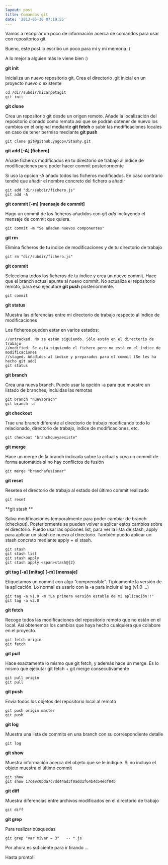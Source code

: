 ```yaml
---
layout: post
title: Comandos git
date: '2013-05-30 07:19:55'
---
```



Vamos a recopilar un poco de información acerca de comandos para usar con repositorios git.

Bueno, este post lo escribo un poco para mí y mi memoria :)

A lo mejor a alguien más le viene bien :)

**git init**

Inicializa un nuevo repositorio git. Crea el directorio .git inicial en un proyecto nuevo o existente

```
cd /dir/subdir/micarpetagit
git init
```

**git clone**

<span>Crea un repositorio git desde un origen remoto. Añade la localización del repositorio clonado como remoto así que se podrán obtener de nuevo los cambios en el original mediante **git fetch** o subir las modificaciones locales en caso de tener permiso mediante **git push**</span>

```
git clone git@github.yagopv/Stashy.git
```

**git add [-A] [fichero]**

Añade ficheros modificados en tu directorio de trabajo al indice de modificaciones para poder hacer commit posteriormente

Si uso la opcion -A añado todos los ficheros modificados. En caso contrario tendré que añadir el nombre concreto del fichero a añadir

```
git add "dir/subdir/fichero.js"
git add -A
```

**git commit [-m] [mensaje de commit]**

Hago un commit de los ficheros añadidos con *git add* incluyendo el mensaje de commit que quiera.

```
git commit -m "Se añaden nuevos componentes"
```

**git rm**

Elimina ficheros de tu indice de modificaciones y de tu directorio de trabajo

```
git rm "dir/subdir/fichero.js"
```

**git commit**

Selecciona todos los ficheros de tu índice y crea un nuevo commit. Hace que el branch actual apunte al nuevo commit. No actualiza el repositorio remoto, para eso ejecutaré **git push** posteriormente.

```
git commit
```

**git status**

Muestra las diferencias entre mi directorio de trabajo respecto al indice de modificaciones

Los ficheros pueden estar en varios estados:

```
//untracked. No se están siguiendo. Sólo están en el directorio de trabajo
//modified. Se está siguiendo el fichero pero no está en el índice de modificaciones
//staged. Añadidos al índice y preparados para el commit (Se les ha hecho git add)
git status
```

**git branch**

Crea una nueva branch. Puedo usar la opción -a para que muestre un listado de branches, incluidas las remotas

```
git branch "nuevabrach"
git branch -a
```

**git checkout**

Trae una branch diferente al directorio de trabajo modificando todo lo relacionado, directorio de trabajo, indice de modificaciones, etc.

```
git checkout "branchqueyaexiste"
```

**git merge**

Hace un merge de la branch indicada sobre la actual y crea un commit de forma automática si no hay conflictos de fusión

```
git merge "branchafusionar"
```

**git reset**

Resetea el directorio de trabajo al estado del último commit realizado

```
git reset
```

**git stash **

Salva modificaciones temporalmente para poder cambiar de branch (checkout). Posteriormente se pueden volver a aplicar estos cambios sobre el directorio. Puedo usar las opciones list, para ver la lista de stash, apply para aplicar un stash de nuevo al directorio. También puedo aplicar un stash concreto mediante apply + el stash.

```
git stash
git stash list
git stash apply
git stash apply <span>stash@{2}
```

**git tag [-a] [mitag] [-m] [mensaje]**

Etiquetamos un commit con algo “comprensible”. Típicamente la versión de la aplicación. Lo normal es usarlo con la -a para incluir el tag (v1.0 …)

```
git tag -a v1.0 -m "La primera versión estable de mi aplicación!!"
git tag -a v2.0
```

**git fetch**

Recoge todos las modificaciones del repositorio remoto que no están en el local. Así obtenemos los cambios que haya hecho cualquiera que colabore en el proyecto.

```
git fetch origin
git fetch
```

**git pull**

Hace exactamente lo mismo que git fetch, y además hace un merge. Es lo mismo que ejecutar git fetch + git merge consecutivamente

```
git pull origin
git pull
```

**git push**

Envía todos los objetos del repositorio local al remoto

```
git push origin master
git push
```

**git log**

Muestra una lista de commits en una branch con su correspondiente detalle

```
git log
```

**git show**

Muestra información acerca del objeto que se le indique. Si no incluyo el objeto muestra el último commit

```
git show
git show 17ce9c0bda7c7dd44ad3f0add1f64b4d54edf04b
```

**git diff**

Muestra diferencias entre archivos modificados en el directorio de trabajo

```
git diff
```

**git grep**

Para realizar búsquedas

```
git grep "var mivar = 3"   -- *.js
```

Por ahora es suficiente para ir tirando …

Hasta pronto!!



